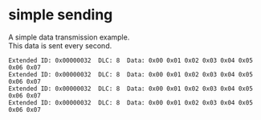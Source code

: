 # simple sending
A simple data transmission example.   
This data is sent every second.   
```
Extended ID: 0x00000032  DLC: 8  Data: 0x00 0x01 0x02 0x03 0x04 0x05 0x06 0x07
Extended ID: 0x00000032  DLC: 8  Data: 0x00 0x01 0x02 0x03 0x04 0x05 0x06 0x07
Extended ID: 0x00000032  DLC: 8  Data: 0x00 0x01 0x02 0x03 0x04 0x05 0x06 0x07
Extended ID: 0x00000032  DLC: 8  Data: 0x00 0x01 0x02 0x03 0x04 0x05 0x06 0x07
```

